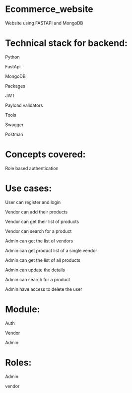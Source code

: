 # Ecommerce_website
Website using FASTAPI and MongoDB


# Technical stack for backend:
Python

FastApi

MongoDB

Packages

JWT

Payload validators

Tools

Swagger

Postman



# Concepts covered:
Role based authentication

# Use cases:
User can register and login

Vendor can add their products 

Vendor can get their list of products

Vendor can search for a product 

Admin can get the list of vendors

Admin can get product list of a single vendor

Admin can get the list of all products

Admin can update the details

Admin can search for a product

Admin have access to delete the user



# Module:
Auth

Vendor

Admin



# Roles:
Admin

vendor
 














